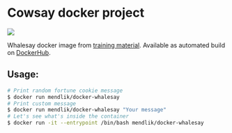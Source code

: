 # Cowsay docker project

[![](https://badge.imagelayers.io/mendlik/docker-whalesay:latest.svg)](https://imagelayers.io/?images=mendlik/docker-whalesay:latest 'Get your own badge on imagelayers.io')

Whalesay docker image from [training material](https://docs.docker.com/linux/step_five/).
Available as automated build on [DockerHub](https://hub.docker.com/r/mendlik/docker-whalesay/).

## Usage:

```bash
# Print random fortune cookie message
$ docker run mendlik/docker-whalesay
# Print custom message
$ docker run mendlik/docker-whalesay "Your message"
# Let's see what's inside the container
$ docker run -it --entrypoint /bin/bash mendlik/docker-whalesay
```

